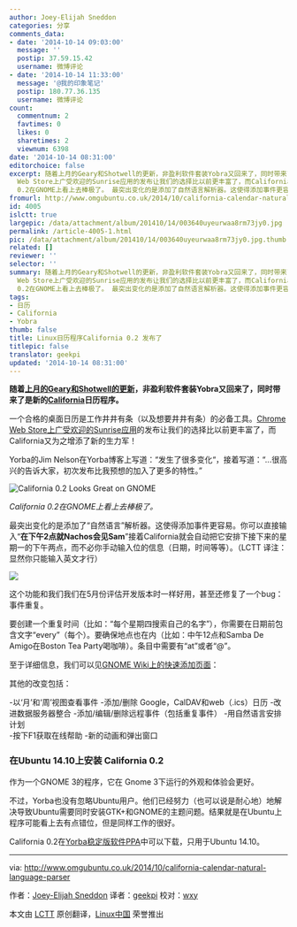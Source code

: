 ```yaml
---
author: Joey-Elijah Sneddon
categories: 分享
comments_data:
- date: '2014-10-14 09:03:00'
  message: ''
  postip: 37.59.15.42
  username: 微博评论
- date: '2014-10-14 11:33:00'
  message: '@我的印象笔记'
  postip: 180.77.36.135
  username: 微博评论
count:
  commentnum: 2
  favtimes: 0
  likes: 0
  sharetimes: 2
  viewnum: 6398
date: '2014-10-14 08:31:00'
editorchoice: false
excerpt: 随着上月的Geary和Shotwell的更新，非盈利软件套装Yobra又回来了，同时带来了是新的California日历程序。 一个合格的桌面日历是工作井井有条（以及想要井井有条）的必备工具。Chrome
  Web Store上广受欢迎的Sunrise应用的发布让我们的选择比以前更丰富了，而California又为之增添了新的生力军！ Yorba的Jim Nelson在Yorba博客上写道：发生了很多变化，接着写道：...很高兴的告诉大家，初次发布比我预想的加入了更多的特性。  California
  0.2在GNOME上看上去棒极了。 最突出变化的是添加了自然语言解析器。这使得添加事件更容易。你可以直接
fromurl: http://www.omgubuntu.co.uk/2014/10/california-calendar-natural-language-parser
id: 4005
islctt: true
largepic: /data/attachment/album/201410/14/003640uyeurwaa8rm73jy0.jpg
permalink: /article-4005-1.html
pic: /data/attachment/album/201410/14/003640uyeurwaa8rm73jy0.jpg.thumb.jpg
related: []
reviewer: ''
selector: ''
summary: 随着上月的Geary和Shotwell的更新，非盈利软件套装Yobra又回来了，同时带来了是新的California日历程序。 一个合格的桌面日历是工作井井有条（以及想要井井有条）的必备工具。Chrome
  Web Store上广受欢迎的Sunrise应用的发布让我们的选择比以前更丰富了，而California又为之增添了新的生力军！ Yorba的Jim Nelson在Yorba博客上写道：发生了很多变化，接着写道：...很高兴的告诉大家，初次发布比我预想的加入了更多的特性。  California
  0.2在GNOME上看上去棒极了。 最突出变化的是添加了自然语言解析器。这使得添加事件更容易。你可以直接
tags:
- 日历
- California
- Yobra
thumb: false
title: Linux日历程序California 0.2 发布了
titlepic: false
translator: geekpi
updated: '2014-10-14 08:31:00'
---
```


**随着[上月的Geary和Shotwell的更新](http://www.omgubuntu.co.uk/2014/09/new-shotwell-geary-stable-release-available-to-downed)，非盈利软件套装Yobra又回来了，同时带来了是新的[California](https://wiki.gnome.org/Apps/California)日历程序。**


一个合格的桌面日历是工作井井有条（以及想要井井有条）的必备工具。[Chrome Web Store上广受欢迎的Sunrise应用](http://www.omgchrome.com/sunrise-calendar-app-for-google-chrome/)的发布让我们的选择比以前更丰富了，而California又为之增添了新的生力军！


Yorba的Jim Nelson在Yorba博客上写道：“发生了很多变化“，接着写道：“...很高兴的告诉大家，初次发布比我预想的加入了更多的特性。”


![California 0.2 Looks Great on GNOME](/data/attachment/album/201410/14/003640uyeurwaa8rm73jy0.jpg)


*California 0.2在GNOME上看上去棒极了。*


最突出变化的是添加了“自然语言”解析器。这使得添加事件更容易。你可以直接输入“**在下午2点就Nachos会见Sam**”接着California就会自动把它安排下接下来的星期一的下午两点，而不必你手动输入位的信息（日期，时间等等）。（LCTT 译注：显然你只能输入英文才行）


![](/data/attachment/album/201410/14/003642jmzp6p9ljj5j9tkm.png)


这个功能和我们我们在5月份评估开发版本时一样好用，甚至还修复了一个bug：事件重复。


要创建一个重复时间（比如：“每个星期四搜索自己的名字”），你需要在日期前包含文字“every”（每个）。要确保地点也在内（比如：中午12点和Samba De Amigo在Boston Tea Party喝咖啡）。条目中需要有“at”或者“@”。


至于详细信息，我们可以见[GNOME Wiki上的快速添加页面](https://wiki.gnome.org/Apps/California/HowToUseQuickAdd)：


其他的改变包括：


-以‘月’和‘周’视图查看事件 -添加/删除 Google，CalDAV和web（.ics）日历 -改进数据服务器整合 -添加/编辑/删除远程事件（包括重复事件） -用自然语言安排计划  
 -按下F1获取在线帮助 -新的动画和弹出窗口


### 在Ubuntu 14.10上安装 California 0.2


作为一个GNOME 3的程序，它在 Gnome 3下运行的外观和体验会更好。


不过，Yorba也没有忽略Ubuntu用户。他们已经努力（也可以说是耐心地）地解决导致Ubuntu需要同时安装GTK+和GNOME的主题问题。结果就是在Ubuntu上程序可能看上去有点错位，但是同样工作的很好。


California 0.2在[Yorba稳定版软件PPA](https://launchpad.net/%7Eyorba/+archive/ubuntu/ppa?field.series_filter=utopic)中可以下载，只用于Ubuntu 14.10。




---


via: <http://www.omgubuntu.co.uk/2014/10/california-calendar-natural-language-parser>


作者：[Joey-Elijah Sneddon](https://plus.google.com/117485690627814051450/?rel=author) 译者：[geekpi](https://github.com/geekpi) 校对：[wxy](https://github.com/wxy)


本文由 [LCTT](https://github.com/LCTT/TranslateProject) 原创翻译，[Linux中国](http://linux.cn/) 荣誉推出